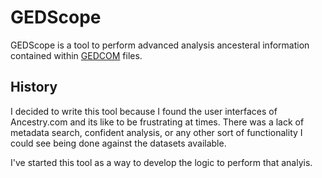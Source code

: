 # GEDScope

GEDScope is a tool to perform advanced analysis ancesteral information contained within [GEDCOM] files.

## History

I decided to write this tool because I found the user interfaces of Ancestry.com and its like to be frustrating at times. There was a lack of metadata search, confident analysis, or any other sort of functionality I could see being done against the datasets available.

I've started this tool as a way to develop the logic to perform that analyis.

[GEDCOM]: (https://en.wikipedia.org/wiki/GEDCOM)
